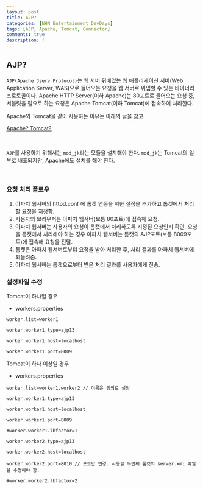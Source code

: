 ```yaml
---
layout: post
title: AJP?
categories: [NHN Entertainment DevDays]
tags: [AJP, Apache, Tomcat, Connector]
comments: true
description: !
---
```


## AJP? ##

`AJP(Apache Jserv Protocol)`는 웹 서버 뒤에있는 웹 애플리케이션 서버(Web Application Server, WAS)으로 들어오는 요청을 웹 서버로 위임할 수 있는 바이너리 프로토콜이다.  Apache HTTP Server(이하 Apache)는 80포트로 들어오는 요청 중, 서블릿을 필요로 하는 요청은 Apache Tomcat(이하 Tomcat)에 접속하여 처리한다.

Apache와 Tomcat을 같이 사용하는 이유는 아래의 글을 참고.

[Apache? Tomcat?](http://plus4070.github.io/nhn%20entertainment%20devdays/ApacheTomcat.html);

<br>

`AJP`를 사용하기 위해서는 `mod_jk`라는 모듈을 설치해야 한다. `mod_jk`는 Tomcat의 일부로 배포되지만, Apache에도 설치를 해야 한다.

<br>

### 요청 처리 플로우 ###

1. 아파치 웹서버의 httpd.conf 에 톰캣 연동을 위한 설정을 추가하고 톰캣에서 처리할 요청을 지정함.
2. 사용자의 브라우저는 아파치 웹서버(보통 80포트)에 접속해 요청.
3. 아파치 웹서버는 사용자의 요청이 톰캣에서 처리하도록 지정된 요청인지 확인. 요청을 톰캣에서 처리해야 하는 경우 아파치 웹서버는 톰캣의 AJP포트(보통 8009포트)에 접속해 요청을 전달.
4. 톰캣은 아파치 웹서버로부터 요청을 받아 처리한 후, 처리 결과를 아파치 웹서버에 되돌려줌.
5. 아파치 웹서버는 톰캣으로부터 받은 처리 결과를 사용자에게 전송.

### 설정파일 수정 ###

Tomcat이 하나일 경우
- workers.properties

```
worker.list=worker1

worker.worker1.type=ajp13

worker.worker1.host=localhost

worker.worker1.port=8009
```    

Tomcat이 하나 이상일 경우
- workers.properties

```
worker.list=worker1,worker2 // 이름은 임의로 설정

worker.worker1.type=ajp13

worker.worker1.host=localhost

worker.worker1.port=8009

#worker.worker1.lbfactor=1

worker.worker2.type=ajp13

worker.worker2.host=localhost

worker.worker2.port=8010 // 포트만 변경. 사용할 두번째 톰캣의 server.xml 파일을 수정해야 함.

#worker.worker2.lbfactor=2
```
